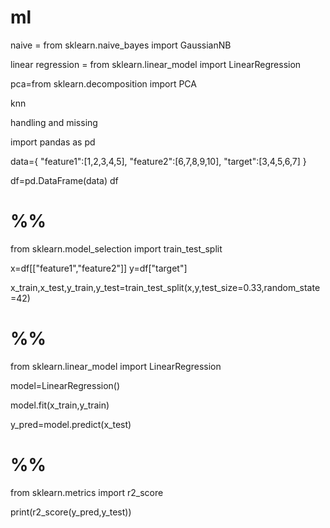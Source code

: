 # ml

naive = from sklearn.naive_bayes import GaussianNB

linear regression = from sklearn.linear_model import LinearRegression

pca=from sklearn.decomposition import PCA

knn

handling and missing



import pandas as pd

data={
    "feature1":[1,2,3,4,5],
    "feature2":[6,7,8,9,10],
    "target":[3,4,5,6,7]
}

df=pd.DataFrame(data)
df

# %%
from  sklearn.model_selection import train_test_split

x=df[["feature1","feature2"]]
y=df["target"]

x_train,x_test,y_train,y_test=train_test_split(x,y,test_size=0.33,random_state=42)



# %%
from sklearn.linear_model import LinearRegression

model=LinearRegression()

model.fit(x_train,y_train)

y_pred=model.predict(x_test)



# %%
from sklearn.metrics import r2_score

print(r2_score(y_pred,y_test))
